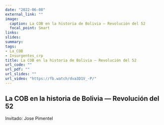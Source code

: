 ```yaml
---
date: "2022-06-08"
external_link: ""
image:
  caption: La COB en la historia de Bolivia — Revolución del 52
  focal_point: Smart
links:
slides: 
summary: 
tags:
- La_COB
- Insurgentes_crp
title: La COB en la historia de Bolivia — Revolución del 52
url_code: ""
url_pdf: ""
url_slides: ""
url_video: "https://fb.watch/dva3D1V_-P/"
---
```


## La COB en la historia de Bolivia — Revolución del 52

Invitado: Jose Pimentel